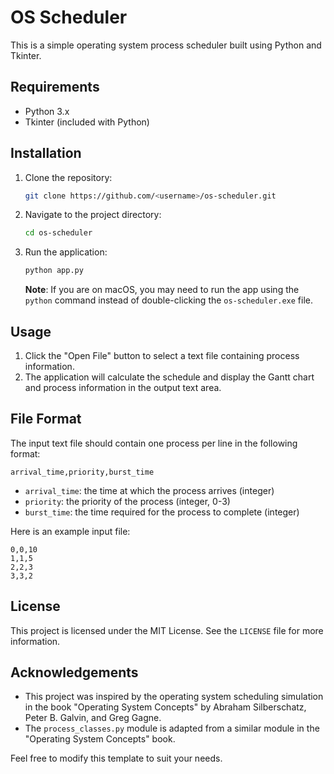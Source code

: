# OS Scheduler

This is a simple operating system process scheduler built using Python and Tkinter.

## Requirements

- Python 3.x
- Tkinter (included with Python)

## Installation

1. Clone the repository:

   ```bash
   git clone https://github.com/<username>/os-scheduler.git
   ```

2. Navigate to the project directory:

   ```bash
   cd os-scheduler
   ```

3. Run the application:

   ```bash
   python app.py
   ```

   **Note**: If you are on macOS, you may need to run the app using the `python` command instead of double-clicking the `os-scheduler.exe` file.

## Usage

1. Click the "Open File" button to select a text file containing process information.
2. The application will calculate the schedule and display the Gantt chart and process information in the output text area.

## File Format

The input text file should contain one process per line in the following format:

```
arrival_time,priority,burst_time
```

- `arrival_time`: the time at which the process arrives (integer)
- `priority`: the priority of the process (integer, 0-3)
- `burst_time`: the time required for the process to complete (integer)

Here is an example input file:

```
0,0,10
1,1,5
2,2,3
3,3,2
```

## License

This project is licensed under the MIT License. See the `LICENSE` file for more information.

## Acknowledgements

- This project was inspired by the operating system scheduling simulation in the book "Operating System Concepts" by Abraham Silberschatz, Peter B. Galvin, and Greg Gagne.
- The `process_classes.py` module is adapted from a similar module in the "Operating System Concepts" book.

Feel free to modify this template to suit your needs.